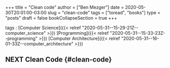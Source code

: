 +++
title = "Clean code"
author = ["Ben Mezger"]
date = 2020-05-30T20:01:00-03:00
slug = "clean-code"
tags = ["toread", "books"]
type = "posts"
draft = false
bookCollapseSection = true
+++

tags
: [Computer Science]({{< relref "2020-05-31--15-29-21Z--computer_science" >}}) [Programming]({{< relref "2020-05-31--15-33-23Z--programming" >}}) [Computer Architecture]({{< relref "2020-05-31--16-01-33Z--computer_architecture" >}})


## <span class="org-todo todo NEXT">NEXT</span> Clean Code {#clean-code}
